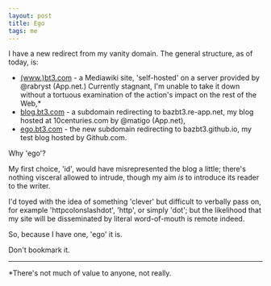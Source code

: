```yaml
---
layout: post
title: Ego
tags: me
---
```


I have a new redirect from my vanity domain.  The general structure, as of today, is:

* [(www.)bt3.com](http://www.bt3.com) - a Mediawiki site, 'self-hosted' on a server provided by @rabryst (App.net.)  Currently stagnant, I'm unable to take it down without a tortuous examination of the action's impact on the rest of the Web,\*
* [blog.bt3.com](http://blog.bt3.com) - a subdomain redirecting to bazbt3.re-app.net, my blog hosted at 10centuries.com by @matigo (App.net),
* [ego.bt3.com](http://ego.bt3.com) - the new subdomain redirecting to bazbt3.github.io, my test blog hosted by Github.com.

Why 'ego'?

My first choice, 'id', would have misrepresented the blog a little; there's nothing visceral allowed to intrude, though my aim *is* to introduce its reader to the writer.

I'd toyed with the idea of something 'clever' but difficult to verbally pass on, for example 'httpcolonslashdot', 'http', or simply 'dot'; but the likelihood that my site will be disseminated by literal word-of-mouth is remote indeed.

So, because I have one, 'ego' it is.

Don't bookmark it.

---

\*There's not much of value to anyone, not really.